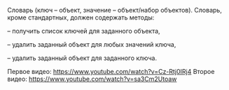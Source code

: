 Словарь (ключ – объект, значение – объект/набор объектов). Словарь, кроме стандартных, должен содержать методы:

– получить список ключей для заданного объекта,

– удалить заданный объект для любых значений ключа,

– удалить заданный объект для заданного ключа.

Первое видео: https://www.youtube.com/watch?v=Cz-Rtj0IRj4
Второе видео: https://www.youtube.com/watch?v=sa3Cm2Utoaw
